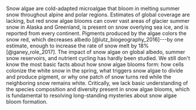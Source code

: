 Snow algae are cold-adapted microalgae that bloom in melting summer snow throughout alpine and polar regions. Estimates of global coverage are lacking, but red snow algae blooms can cover vast areas of glacier summer snow in Alaska and Greenland, is present on snow overlying sea ice, and is reported from every continent. Pigments produced by the algae colors the snow red, which decreases albedo [@lutz_biogeography_2016]---by one estimate, enough to increase the rate of snow melt by 18% [@ganey_role_2017]. The impact of snow algae on global albedo, summer snow reservoirs, and nutrient cycling has hardly been studied. We still don't know the most basic facts about how snow algae blooms form: how cells colonize the white snow in the spring, what triggers snow algae to divide and produce pigment, or why one patch of snow turns red while the neighboring snow remains white. Critically, we lack basic understanding of the species composition and diversity present in snow algae blooms, which is fundamental to resolving long-standing mysteries about snow algae bloom formation.